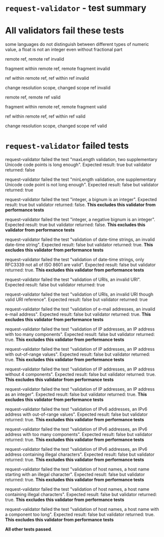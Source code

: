 # `request-validator` - test summary

# All validators fail these tests

some languages do not distinguish between different types of numeric value, a float is not an integer even without fractional part

remote ref, remote ref invalid

fragment within remote ref, remote fragment invalid

ref within remote ref, ref within ref invalid

change resolution scope, changed scope ref invalid

remote ref, remote ref valid

fragment within remote ref, remote fragment valid

ref within remote ref, ref within ref valid

change resolution scope, changed scope ref valid


# `request-validator` failed tests

request-validator failed the test &quot;maxLength validation, two supplementary Unicode code points is long enough&quot;. Expected result: true but validator returned: false

request-validator failed the test &quot;minLength validation, one supplementary Unicode code point is not long enough&quot;. Expected result: false but validator returned: true

request-validator failed the test &quot;integer, a bignum is an integer&quot;. Expected result: true but validator returned: false. **This excludes this validator from performance tests**

request-validator failed the test &quot;integer, a negative bignum is an integer&quot;. Expected result: true but validator returned: false. **This excludes this validator from performance tests**

request-validator failed the test &quot;validation of date-time strings, an invalid date-time string&quot;. Expected result: false but validator returned: true. **This excludes this validator from performance tests**

request-validator failed the test &quot;validation of date-time strings, only RFC3339 not all of ISO 8601 are valid&quot;. Expected result: false but validator returned: true. **This excludes this validator from performance tests**

request-validator failed the test &quot;validation of URIs, an invalid URI&quot;. Expected result: false but validator returned: true

request-validator failed the test &quot;validation of URIs, an invalid URI though valid URI reference&quot;. Expected result: false but validator returned: true

request-validator failed the test &quot;validation of e-mail addresses, an invalid e-mail address&quot;. Expected result: false but validator returned: true. **This excludes this validator from performance tests**

request-validator failed the test &quot;validation of IP addresses, an IP address with too many components&quot;. Expected result: false but validator returned: true. **This excludes this validator from performance tests**

request-validator failed the test &quot;validation of IP addresses, an IP address with out-of-range values&quot;. Expected result: false but validator returned: true. **This excludes this validator from performance tests**

request-validator failed the test &quot;validation of IP addresses, an IP address without 4 components&quot;. Expected result: false but validator returned: true. **This excludes this validator from performance tests**

request-validator failed the test &quot;validation of IP addresses, an IP address as an integer&quot;. Expected result: false but validator returned: true. **This excludes this validator from performance tests**

request-validator failed the test &quot;validation of IPv6 addresses, an IPv6 address with out-of-range values&quot;. Expected result: false but validator returned: true. **This excludes this validator from performance tests**

request-validator failed the test &quot;validation of IPv6 addresses, an IPv6 address with too many components&quot;. Expected result: false but validator returned: true. **This excludes this validator from performance tests**

request-validator failed the test &quot;validation of IPv6 addresses, an IPv6 address containing illegal characters&quot;. Expected result: false but validator returned: true. **This excludes this validator from performance tests**

request-validator failed the test &quot;validation of host names, a host name starting with an illegal character&quot;. Expected result: false but validator returned: true. **This excludes this validator from performance tests**

request-validator failed the test &quot;validation of host names, a host name containing illegal characters&quot;. Expected result: false but validator returned: true. **This excludes this validator from performance tests**

request-validator failed the test &quot;validation of host names, a host name with a component too long&quot;. Expected result: false but validator returned: true. **This excludes this validator from performance tests**

**All other tests passed**.
